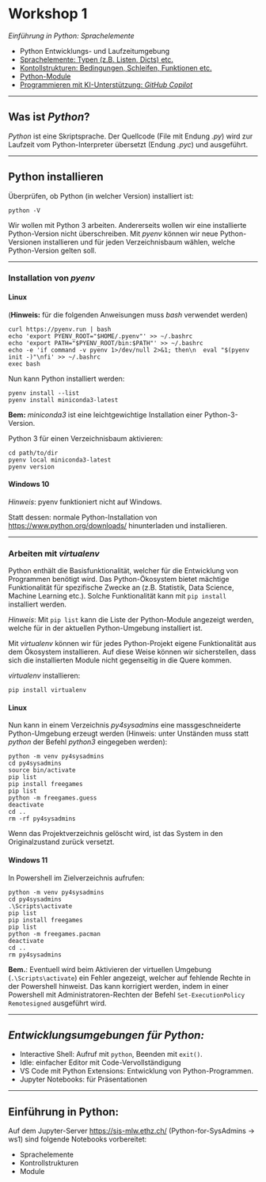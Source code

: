 # Workshop 1

*Einführung in Python: Sprachelemente*

- Python Entwicklungs- und Laufzeitumgebung   
- [Sprachelemente: Typen (z.B. Listen, Dicts) etc.](01-Sprachelemente.ipynb)
- [Kontollstrukturen: Bedingungen, Schleifen, Funktionen etc.](02-Kontrollstrukturen.ipynb)
- [Python-Module](03-Module.ipynb)
- [Programmieren mit KI-Unterstützung: *GitHub Copilot*](Copilot.md)

***

## Was ist *Python*?

*Python* ist eine Skriptsprache. Der Quellcode (File mit Endung *.py*) wird zur Laufzeit vom Python-Interpreter übersetzt (Endung *.pyc*) und ausgeführt.

***

## Python installieren

Überprüfen, ob Python (in welcher Version) installiert ist:

`python -V`

Wir wollen mit Python 3 arbeiten. Andererseits wollen wir eine installierte Python-Version nicht überschreiben. Mit *pyenv* können wir neue Python-Versionen installieren und für jeden Verzeichnisbaum wählen, welche Python-Version gelten soll.

***

### Installation von *pyenv*

#### **Linux**
(**Hinweis:** für die folgenden Anweisungen muss *bash* verwendet werden)

```
curl https://pyenv.run | bash
echo 'export PYENV_ROOT="$HOME/.pyenv"' >> ~/.bashrc
echo 'export PATH="$PYENV_ROOT/bin:$PATH"' >> ~/.bashrc
echo -e 'if command -v pyenv 1>/dev/null 2>&1; then\n  eval "$(pyenv init -)"\nfi' >> ~/.bashrc
exec bash
```
Nun kann Python installiert werden:
```
pyenv install --list
pyenv install miniconda3-latest
```
**Bem:** *miniconda3* ist eine leichtgewichtige Installation einer Python-3-Version.

Python 3 für einen Verzeichnisbaum aktivieren:
```
cd path/to/dir
pyenv local miniconda3-latest
pyenv version
```
#### **Windows 10**

*Hinweis*: pyenv funktioniert nicht auf Windows.

Statt dessen: normale Python-Installation von https://www.python.org/downloads/ hinunterladen und installieren.

***

### Arbeiten mit *virtualenv*

Python enthält die Basisfunktionalität, welcher für die Entwicklung von Programmen benötigt wird. Das Python-Ökosystem bietet mächtige Funktionalität für spezifische Zwecke an (z.B. Statistik, Data Science, Machine Learning etc.). Solche Funktionalität kann mit `pip install` installiert werden.

*Hinweis*: Mit `pip list` kann die Liste der Python-Module angezeigt werden, welche für in der aktuellen Python-Umgebung installiert ist.

Mit *virtualenv* können wir für jedes Python-Projekt eigene Funktionalität aus dem Ökosystem installieren. Auf diese Weise können wir sicherstellen, dass sich die installierten Module nicht gegenseitig in die Quere kommen.

*virtualenv* installieren:

`pip install virtualenv`

#### **Linux**

Nun kann in einem Verzeichnis *py4sysadmins* eine massgeschneiderte Python-Umgebung erzeugt werden (Hinweis: unter Unständen muss statt *python* der Befehl *python3* eingegeben werden):
```
python -m venv py4sysadmins
cd py4sysadmins 
source bin/activate
pip list
pip install freegames
pip list
python -m freegames.guess
deactivate
cd ..
rm -rf py4sysadmins
```
Wenn das Projektverzeichnis gelöscht wird, ist das System in den Originalzustand zurück versetzt.   

#### **Windows 11**

In Powershell im Zielverzeichnis aufrufen:
```
python -m venv py4sysadmins
cd py4sysadmins
.\Scripts\activate
pip list
pip install freegames
pip list
python -m freegames.pacman
deactivate
cd ..
rm py4sysadmins
```

**Bem.**: Eventuell wird beim Aktivieren der virtuellen Umgebung (`.\Scripts\activate`) ein Fehler angezeigt, welcher auf fehlende Rechte in der Powershell hinweist. Das kann korrigiert werden, indem in einer Powershell mit Administratoren-Rechten der Befehl `Set-ExecutionPolicy Remotesigned` ausgeführt wird.

***

## *Entwicklungsumgebungen für Python:*   

* Interactive Shell: Aufruf mit `python`, Beenden mit `exit()`.
* Idle: einfacher Editor mit Code-Vervollständigung
* VS Code mit Python Extensions: Entwicklung von Python-Programmen.
* Jupyter Notebooks: für Präsentationen

***

## Einführung in Python:

Auf dem Jupyter-Server https://sis-mlw.ethz.ch/ (Python-for-SysAdmins -> ws1) sind folgende Notebooks vorbereitet:

- Sprachelemente
- Kontrollstrukturen
- Module
